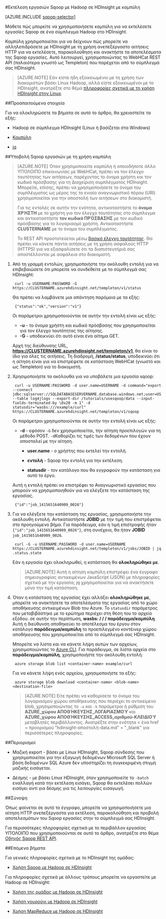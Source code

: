 <properties
   pageTitle="Χρήση Hadoop Sqoop με καμπύλη στο HDInsight | Microsoft Azure"
   description="Μάθετε πώς μπορείτε να υποβάλετε απομακρυσμένα Sqoop εργασίες με το HDInsight με καμπύλη."
   services="hdinsight"
   documentationCenter=""
   authors="mumian"
   manager="jhubbard"
   editor="cgronlun"
    tags="azure-portal"/>

<tags
   ms.service="hdinsight"
   ms.devlang="na"
   ms.topic="article"
   ms.tgt_pltfrm="na"
   ms.workload="big-data"
   ms.date="10/21/2016"
   ms.author="jgao"/>

#<a name="run-sqoop-jobs-with-hadoop-in-hdinsight-with-curl"></a>Εκτέλεση εργασιών Sqoop με Hadoop σε HDInsight με καμπύλη

[AZURE.INCLUDE [sqoop-selector](../../includes/hdinsight-selector-use-sqoop.md)]

Μάθετε πώς μπορείτε να χρησιμοποιήσετε καμπύλη για να εκτελέσετε εργασίες Sqoop σε ένα σύμπλεγμα Hadoop στο HDInsight.

Καμπύλη χρησιμοποιείται για να δείχνουν πώς μπορείτε να αλληλεπιδράσετε με HDInsight με τη χρήση ανεπεξέργαστο αιτήσεις HTTP για να εκτελέσετε, παρακολούθηση και ανακτήστε τα αποτελέσματα της Sqoop εργασίες. Αυτό λειτουργεί, χρησιμοποιώντας το WebHCat REST API (παλαιότερα γνωστό ως Templeton) που παρέχεται από το σύμπλεγμά σας HDInsight.

> [AZURE.NOTE] Εάν είστε ήδη εξοικειωμένοι με τη χρήση των διακομιστών βάσει Linux Hadoop, αλλά είστε εξοικειωμένοι με το HDInsight, ανατρέξτε στο θέμα [πληροφορίες σχετικά με τη χρήση HDInsight στην Linux](hdinsight-hadoop-linux-information.md).

##<a name="prerequisites"></a>Προαπαιτούμενα στοιχεία

Για να ολοκληρώσετε τα βήματα σε αυτό το άρθρο, θα χρειαστείτε τα εξής:

* Hadoop σε σύμπλεγμα HDInsight (Linux ή βασίζεται στα Windows)

* [Καμπύλη](http://curl.haxx.se/)

* [jq](http://stedolan.github.io/jq/)

##<a name="submit-sqoop-jobs-by-using-curl"></a>Υποβολή Sqoop εργασιών με τη χρήση καμπύλη

> [AZURE.NOTE] Όταν χρησιμοποιείτε καμπύλη ή οποιοδήποτε άλλο ΥΠΌΛΟΙΠΟ επικοινωνίας με WebHCat, πρέπει να τον έλεγχο ταυτότητας των αιτήσεων, παρέχοντας το όνομα χρήστη και τον κωδικό πρόσβασης για τη Διαχείριση συμπλέγματος HDInsight. Μπορείτε, επίσης, πρέπει να χρησιμοποιήσετε το όνομα του συμπλέγματος ως μέρος της το ενιαίο αναγνωριστικό πόρου (URI) χρησιμοποιείται για την αποστολή των αιτήσεων στο διακομιστή.
>
> Για τις εντολές σε αυτήν την ενότητα, αντικαταστήστε το **όνομα ΧΡΉΣΤΗ** με το χρήστη για τον έλεγχο ταυτότητας στο σύμπλεγμα και αντικαταστήστε **τον κωδικό ΠΡΌΣΒΑΣΗΣ** με τον κωδικό πρόσβασης για το λογαριασμό χρήστη. Αντικαταστήστε **CLUSTERNAME** με το όνομα του συμπλέγματος.
>
> Το REST API προστατεύεται μέσω [βασικό έλεγχο ταυτότητας](http://en.wikipedia.org/wiki/Basic_access_authentication). Θα πρέπει να κάνετε πάντα αιτήσεις με τη χρήση ασφαλούς HTTP (HTTPS) για να εξασφαλίσετε ότι τα διαπιστευτήριά σας αποστέλλονται με ασφάλεια στο διακομιστή.

1. Από τη γραμμή εντολών, χρησιμοποιήστε την ακόλουθη εντολή για να επιβεβαιώσετε ότι μπορείτε να συνδεθείτε με το σύμπλεγμά σας HDInsight:

        curl -u USERNAME:PASSWORD -G https://CLUSTERNAME.azurehdinsight.net/templeton/v1/status

    Θα πρέπει να λαμβάνετε μια απάντηση παρόμοια με τα εξής:

        {"status":"ok","version":"v1"}

    Οι παράμετροι χρησιμοποιούνται σε αυτήν την εντολή είναι ως εξής:

    * **-u** - το όνομα χρήστη και κωδικό πρόσβασης που χρησιμοποιείται για τον έλεγχο ταυτότητας της αίτησης.
    * **-G** - υποδεικνύει ότι αυτό είναι ένα αίτημα GET.

    Αρχή της διεύθυνσης URL, **https://CLUSTERNAME.azurehdinsight.net/templeton/v1**, θα είναι το ίδιο για όλες τις αιτήσεις. Τη διαδρομή, **/status/status**, υποδεικνύει ότι η αίτηση είναι για να επιστρέψετε σε κατάσταση WebHCat (γνωστό και ως Templeton) για το διακομιστή. 

2. Χρησιμοποιήστε τα ακόλουθα για να υποβάλετε μια εργασία sqoop:


        curl -u USERNAME:PASSWORD -d user.name=USERNAME -d command="export --connect jdbc:sqlserver://SQLDATABASESERVERNAME.database.windows.net;user=USERNAME@SQLDATABASESERVERNAME;password=PASSWORD;database=SQLDATABASENAME --table log4jlogs --export-dir /tutorials/usesqoop/data --input-fields-terminated-by \0x20 -m 1" -d statusdir="wasbs:///example/curl" https://CLUSTERNAME.azurehdinsight.net/templeton/v1/sqoop

    Οι παράμετροι χρησιμοποιούνται σε αυτήν την εντολή είναι ως εξής:

    * **-d** - εφόσον `-G` δεν χρησιμοποιείται, την αίτηση προεπιλογών για τη μέθοδο POST. `-d`Καθορίζει τις τιμές των δεδομένων που έχουν αποσταλεί με την αίτηση.

        * **user.name** - ο χρήστης που εκτελεί την εντολή.

        * **εντολή** - Sqoop την εντολή για την εκτέλεση.

        * **statusdir** - τον κατάλογο που θα εγγραφούν την κατάσταση για αυτό το έργο.

    Αυτή η εντολή πρέπει να επιστρέφει το Αναγνωριστικό εργασίας που μπορούν να χρησιμοποιηθούν για να ελέγξετε την κατάσταση της εργασίας.

        {"id":"job_1415651640909_0026"}

3. Για να ελέγξετε την κατάσταση της εργασίας, χρησιμοποιήστε την ακόλουθη εντολή. Αντικαταστήστε **JOBID** με την τιμή που επιστρέφεται στο προηγούμενο βήμα. Για παράδειγμα, εάν η τιμή επιστροφής ήταν `{"id":"job_1415651640909_0026"}`, στη συνέχεια, θα ήταν **JOBID** `job_1415651640909_0026`.

        curl -G -u USERNAME:PASSWORD -d user.name=USERNAME https://CLUSTERNAME.azurehdinsight.net/templeton/v1/jobs/JOBID | jq .status.state

    Εάν η εργασία έχει ολοκληρωθεί, η κατάσταση θα **ολοκληρώθηκε με**.

    > [AZURE.NOTE] Αυτή η αίτηση καμπύλη επιστρέφει ένα έγγραφο σημειογραφίας αντικειμένων JavaScript (JSON) με πληροφορίες σχετικά με την εργασία; jq χρησιμοποιείται για να ανακτήσετε μόνο την τιμή κατάσταση.

4. Όταν η κατάσταση της εργασίας έχει αλλάξει **ολοκληρώθηκε με**, μπορείτε να ανακτήσετε τα αποτελέσματα της εργασίας από το χώρο αποθήκευσης αντικειμένων Blob του Azure. Το `statusdir` παράμετρος που μεταβιβάστηκε με το ερώτημα περιέχει στη θέση του το αρχείο εξόδου. σε αυτήν την περίπτωση, **wasbs: / / / παράδειγμα/καμπύλη**. Αυτή η διεύθυνση αποθηκεύει το αποτέλεσμα του έργου στον κατάλογο **παράδειγμα/καμπύλη** το προεπιλεγμένο κοντέινερ χώρου αποθήκευσης που χρησιμοποιείται από το σύμπλεγμά σας HDInsight.

    Μπορείτε να λίστα και να κάνετε λήψη αυτών των αρχείων, χρησιμοποιώντας το [Azure CLI](../xplat-cli-install.md). Για παράδειγμα, σε λίστα αρχεία στο **παράδειγμα/καμπύλη**, χρησιμοποιήστε την ακόλουθη εντολή:

        azure storage blob list <container-name> example/curl

    Για να κάνετε λήψη ενός αρχείου, χρησιμοποιήστε τα εξής:

        azure storage blob download <container-name> <blob-name> <destination-file>

    > [AZURE.NOTE] Είτε πρέπει να καθορίσετε το όνομα του λογαριασμού χώρου αποθήκευσης που περιέχει το αντικείμενο blob, χρησιμοποιώντας το `-a` και `-k` παράμετροι ή ρύθμιση του **AZURE\_χώρου ΑΠΟΘΉΚΕΥΣΗΣ\_ΛΟΓΑΡΙΑΣΜΟΎ** και **AZURE\_χώρου ΑΠΟΘΉΚΕΥΣΗΣ\_ACCESS\_αριθμού-ΚΛΕΙΔΙΟΎ** μεταβλητές περιβάλλοντος. Ανατρέξτε στην ενότητα < ένα href = προορισμού "hdinsight-αποστολή-data.md" = "_blank" για περισσότερες πληροφορίες.

##<a name="limitations"></a>Περιορισμοί

* Μαζική export - βάσει με Linux HDInsight, Sqoop σύνδεσης που χρησιμοποιείται για την εξαγωγή δεδομένων Microsoft SQL Server ή βάση δεδομένων SQL Azure δεν υποστηρίζει τη συγκεκριμένη στιγμή μαζικής εισάγεται.

* Δέσμης - με βάσει Linux HDInsight, όταν χρησιμοποιείτε το `-batch` εναλλαγή κατά την εκτέλεση εισάγει, Sqoop θα εκτελέσει πολλών εισάγει αντί για δέσμης για τις λειτουργίες εισαγωγή.

##<a name="summary"></a>Σύνοψη

Όπως φαίνεται σε αυτό το έγγραφο, μπορείτε να χρησιμοποιήσετε μια αίτηση HTTP ανεπεξέργαστα για εκτέλεση, παρακολούθηση και προβολή αποτελεσμάτων του Sqoop εργασίες στην το σύμπλεγμά σας HDInsight.

Για περισσότερες πληροφορίες σχετικά με το περιβάλλον εργασίας ΥΠΌΛΟΙΠΟ που χρησιμοποιούνται σε αυτό το άρθρο, ανατρέξτε στο θέμα <a href="https://sqoop.apache.org/docs/1.99.3/RESTAPI.html" target="_blank">Οδηγός Sqoop REST API</a>.

##<a name="next-steps"></a>Επόμενα βήματα

Για γενικές πληροφορίες σχετικά με το HDInsight της ομάδας:

* [Χρήση Sqoop με Hadoop σε HDInsight](hdinsight-use-sqoop.md)

Για πληροφορίες σχετικά με άλλους τρόπους μπορείτε να εργαστείτε με Hadoop σε HDInsight:

* [Χρήση της ομάδας με Hadoop σε HDInsight](hdinsight-use-hive.md)

* [Χρήση γουρούνι με Hadoop σε HDInsight](hdinsight-use-pig.md)

* [Χρήση MapReduce με Hadoop σε HDInsight](hdinsight-use-mapreduce.md)

[hdinsight-sdk-documentation]: http://msdnstage.redmond.corp.microsoft.com/library/dn479185.aspx

[azure-purchase-options]: http://azure.microsoft.com/pricing/purchase-options/
[azure-member-offers]: http://azure.microsoft.com/pricing/member-offers/
[azure-free-trial]: http://azure.microsoft.com/pricing/free-trial/

[apache-tez]: http://tez.apache.org
[apache-hive]: http://hive.apache.org/
[apache-log4j]: http://en.wikipedia.org/wiki/Log4j
[hive-on-tez-wiki]: https://cwiki.apache.org/confluence/display/Hive/Hive+on+Tez
[import-to-excel]: http://azure.microsoft.com/documentation/articles/hdinsight-connect-excel-power-query/


[hdinsight-use-oozie]: hdinsight-use-oozie.md
[hdinsight-analyze-flight-data]: hdinsight-analyze-flight-delay-data.md




[hdinsight-provision]: hdinsight-provision-clusters.md
[hdinsight-submit-jobs]: hdinsight-submit-hadoop-jobs-programmatically.md
[hdinsight-upload-data]: hdinsight-upload-data.md

[powershell-here-strings]: http://technet.microsoft.com/library/ee692792.aspx


